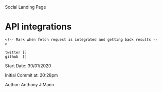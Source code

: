 Social Landing Page

# API integrations

```
<!-- Mark when fetch request is integrated and getting back results -->

twitter []
github  []

```

Start Date: 30/01/2020

Initial Commit at: 20:28pm

Author: Anthony J Mann
